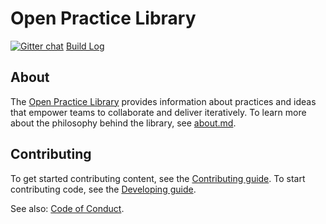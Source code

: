# Open Practice Library

[![Gitter chat](https://badges.gitter.im/gitterHQ/gitter.png)](https://gitter.im/openpracticelibrary/) [Build Log](https://app.netlify.com/sites/openpracticelibrary/deploys?filter=master)

## About

The [Open Practice Library](https://openpracticelibrary.com) provides information about practices and ideas that empower teams to collaborate and deliver iteratively. To learn more about the philosophy behind the library, see [about.md](content/page/about.md).

## Contributing

To get started contributing content, see the [Contributing guide](CONTRIBUTING.md). To start contributing code, see the [Developing guide](DEVELOPING.md).

See also: [Code of Conduct](CODE_OF_CONDUCT.md).
